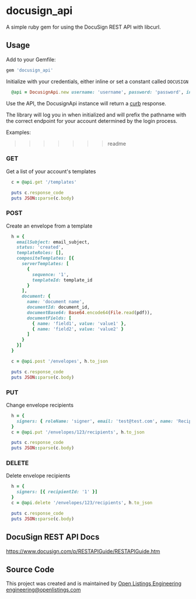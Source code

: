 # docusign_api

A simple ruby gem for using the DocuSign REST API with libcurl.

## Usage
Add to your Gemfile:

```ruby
gem 'docusign_api'
```

Initialize with your credentials, either inline or set a constant called `DOCUSIGN`

```ruby
  @api = DocusignApi.new username: 'username', password: 'password', integrator_key: 'abc1234', login_url: 'https://demo.docusign.net/restapi/v2/login_information'
```

Use the API, the DocusignApi instance will return a [curb](https://github.com/taf2/curb) response.

The library will log you in when initialized and will prefix the pathname with the correct endpoint for your account determined by the login process.

Examples:
>>>>>>> readme

### GET
Get a list of your account's templates
```ruby
  c = @api.get '/templates'

  puts c.response_code
  puts JSON::parse(c.body)
```

### POST
Create an envelope from a template
```ruby
  h = {
    emailSubject: email_subject,
    status: 'created',
    templateRoles: [],
    compositeTemplates: [{
      serverTemplates: [
        {
          sequence: '1',
          templateId: template_id
        }
      ],
      document: {
        name: 'document name',
        documentId: document_id,
        documentBase64: Base64.encode64(File.read(pdf)),
        documentFields: [
          { name: 'field1', value: 'value1' },
          { name: 'field2', value: 'value2' }
        ]
      }
    }]
  }

  c = @api.post '/envelopes', h.to_json

  puts c.response_code
  puts JSON::parse(c.body)
```

### PUT
Change envelope recipients
```ruby
  h = {
    signers: { roleName: 'signer', email: 'test@test.com', name: 'Recipient Name', recipientId: '1' }
  }
  c = @api.put '/envelopes/123/recipients', h.to_json

  puts c.response_code
  puts JSON::parse(c.body)
```

### DELETE
Delete envelope recipients
```ruby
  h = {
    signers: [{ recipientId: '1' }]
  }
  c = @api.delete '/envelopes/123/recipients', h.to_json

  puts c.response_code
  puts JSON::parse(c.body)
```

## DocuSign REST API Docs
https://www.docusign.com/p/RESTAPIGuide/RESTAPIGuide.htm

## Source Code
This project was created and is maintained by [Open Listings Engineering](https://www.openlistings.com) <engineering@openlistings.com>
